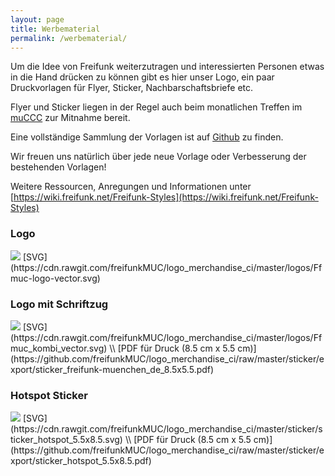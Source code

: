 ```yaml
---
layout: page
title: Werbematerial
permalink: /werbematerial/
---
```


Um die Idee von Freifunk weiterzutragen und interessierten Personen etwas in die Hand drücken zu können gibt es hier unser Logo, ein paar Druckvorlagen für Flyer, Sticker, Nachbarschaftsbriefe etc.

Flyer und Sticker liegen in der Regel auch beim monatlichen Treffen im [muCCC](/kontakt/) zur Mitnahme bereit.

Eine vollständige Sammlung der Vorlagen ist auf [Github] zu finden.

Wir freuen uns natürlich über jede neue Vorlage oder Verbesserung der bestehenden Vorlagen!

Weitere Ressourcen, Anregungen und Informationen unter [https://wiki.freifunk.net/Freifunk-Styles](https://wiki.freifunk.net/Freifunk-Styles)

### Logo

<img src="https://cdn.rawgit.com/freifunkMUC/logo_merchandise_ci/master/logos/Ffmuc-logo-vector.svg">
[SVG](https://cdn.rawgit.com/freifunkMUC/logo_merchandise_ci/master/logos/Ffmuc-logo-vector.svg)

### Logo mit Schriftzug
<img src="https://cdn.rawgit.com/freifunkMUC/logo_merchandise_ci/master/logos/Ffmuc_kombi_vector.svg">
[SVG](https://cdn.rawgit.com/freifunkMUC/logo_merchandise_ci/master/logos/Ffmuc_kombi_vector.svg) \\
[PDF für Druck (8.5 cm x 5.5 cm)](https://github.com/freifunkMUC/logo_merchandise_ci/raw/master/sticker/export/sticker_freifunk-muenchen_de_8.5x5.5.pdf)


### Hotspot Sticker
<img src="https://cdn.rawgit.com/freifunkMUC/logo_merchandise_ci/2eaa43c1e94aebc22cb0335c291f465149cd4b55/sticker/export/sticker_hotspot_5.5x8.5_72dpi.png">
[SVG](https://cdn.rawgit.com/freifunkMUC/logo_merchandise_ci/master/sticker/sticker_hotspot_5.5x8.5.svg) \\
[PDF für Druck (8.5 cm x 5.5 cm)](https://github.com/freifunkMUC/logo_merchandise_ci/raw/master/sticker/export/sticker_hotspot_5.5x8.5.pdf)



[github]: https://github.com/freifunkMUC/logo_merchandise_ci
